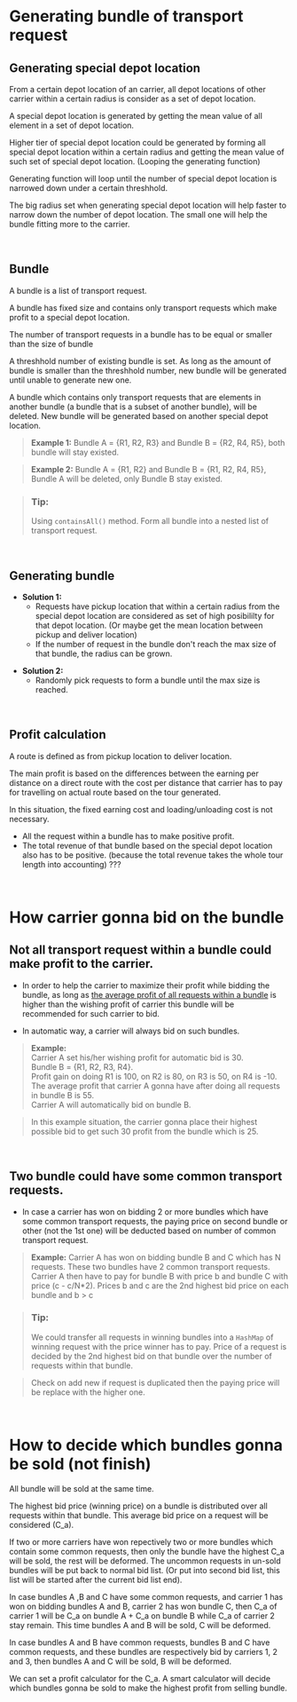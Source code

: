 # Generating bundle of transport request

## Generating special depot location

From a certain depot location of an carrier, all depot locations of other carrier within a certain radius is consider as a set of depot location.

A special depot location is generated by getting the mean value of all element in a set of depot location.

Higher tier of special depot location could be generated by forming all special depot location within a certain radius and getting the mean value of such set of special depot location. (Looping the generating function)

Generating function will loop until the number of special depot location is narrowed down under a certain threshhold.

The big radius set when generating special depot location will help faster to narrow down the number of depot location. The small one will help the bundle fitting more to the carrier.

&nbsp;
## Bundle

A bundle is a list of transport request.

A bundle has fixed size and contains only transport requests which make profit to a special depot location.

The number of transport requests in a bundle has to be equal or smaller than the size of bundle

A threshhold number of existing bundle is set. As long as the amount of bundle is smaller than the threshhold number, new bundle will be generated until unable to generate new one.

A bundle which contains only transport requests that are elements in another bundle (a bundle that is a subset of another bundle), will be deleted. New bundle will be generated based on another special depot location.

> <b>Example 1:</b> Bundle A = {R1, R2, R3} and Bundle B = {R2, R4, R5}, both bundle will stay existed.

> <b>Example 2:</b> Bundle A = {R1, R2} and Bundle B = {R1, R2, R4, R5}, Bundle A will be deleted, only Bundle B stay existed.

> <h3><b>Tip:</b></h3> Using <code>containsAll()</code> method. Form all bundle into a nested list of transport request.

&nbsp;
## Generating bundle

* <b>Solution 1:</b> 
   * Requests have pickup location that within a certain radius from the special depot location are considered as set of high posibililty for that depot location. (Or maybe get the mean location between pickup and deliver location)
   * If the number of request in the bundle don't reach the max size of that bundle, the radius can be grown.

<p></p>

* <b>Solution 2:</b>
   * Randomly pick requests to form a bundle until the max size is reached.

&nbsp;
## Profit calculation

A route is defined as from pickup location to deliver location.

The main profit is based on the differences between the earning per distance on a direct route with the cost per distance that carrier has to pay for travelling on actual route based on the tour generated.

In this situation, the fixed earning cost and loading/unloading cost is not necessary.

* All the request within a bundle has to make positive profit.
* The total revenue of that bundle based on the special depot location also has to be positive. (because the total revenue takes the whole tour length into accounting) ???

&nbsp;
# How carrier gonna bid on the bundle

## Not all transport request within a bundle could make profit to the carrier.

* In order to help the carrier to maximize their profit while bidding the bundle, as long as <u>the average profit of all requests within a bundle</u>  is higher than the wishing profit of carrier this bundle will be recommended for such carrier to bid.

* In automatic way, a carrier will always bid on such bundles.

> <b>Example:</b>  
Carrier A set his/her wishing profit for automatic bid is 30.\
Bundle B = {R1, R2, R3, R4}.\
Profit gain on doing R1 is 100, on R2 is 80, on R3 is 50, on R4 is -10.\
The average profit that carrier A gonna have after doing all requests in bundle B is 55.\
Carrier A will automatically bid on bundle B.

> In this example situation, the carrier gonna place their highest possible bid to get such 30 profit from the bundle which is 25.

&nbsp;
## Two bundle could have some common transport requests.

* In case a carrier has won on bidding 2 or more bundles which have some common transport requests, the paying price on second bundle or other (not the 1st one) will be deducted based on number of common transport request.

> <b>Example:</b> Carrier A has won on bidding bundle B and C which has N requests. These two bundles have 2 common transport requests.\
Carrier A then have to pay for bundle B with price b and bundle C with price (c - c/N*2). Prices b and c are the 2nd highest bid price on each bundle and b > c

> <h3><b>Tip:</b></h3> We could transfer all requests in winning bundles into a <code>HashMap</code> of winning request with the price winner has to pay. Price of a request is decided by the 2nd highest bid on that bundle over the number of requests within that bundle.

> Check on add new if request is duplicated then the paying price will be replace with the higher one.

&nbsp;
# How to decide which bundles gonna be sold (not finish)

All bundle will be sold at the same time.

The highest bid price (winning price) on a bundle is distributed over all requests within that bundle. This average bid price on a request will be considered (C_a).

If two or more carriers have won repectively two or more bundles which contain some common requests, then only the bundle have the highest C_a will be sold, the rest will be deformed. The uncommon requests in un-sold bundles will be put back to normal bid list. (Or put into second bid list, this list will be started after the current bid list end).

In case bundles A ,B and C have some common requests, and carrier 1 has won on bidding bundles A and B, carrier 2 has won bundle C, then C_a of carrier 1 will be C_a on bundle A + C_a on bundle B while C_a of carrier 2 stay remain. This time bundles A and B will be sold, C will be deformed.

In case bundles A and B have common requests, bundles B and C have common requests, and these bundles are respectively bid by carriers 1, 2 and 3, then bundles A and C will be sold, B will be deformed. 

We can set a profit calculator for the C_a. A smart calculator will decide which bundles gonna be sold to make the highest profit from selling bundle.

